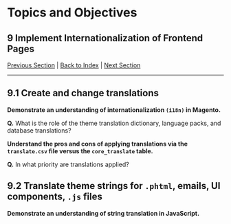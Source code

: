 # Topics and Objectives

## **9** Implement Internationalization of Frontend Pages  

[Previous Section](./8.md) | [Back to Index](./) | [Next Section](./10.md)


------


## **9.1**  Create and change translations

**Demonstrate an understanding of internationalization `(i18n)` in Magento.**
 
**Q.** What is the role of the theme translation dictionary, language packs, and database translations?
 
**Understand the pros and cons of applying translations via the `translate.csv` file versus the `core_translate` table.**

**Q.** In what priority are translations applied?

## **9.2**  Translate theme strings for `.phtml`, emails, UI components, `.js` files

**Demonstrate an understanding of string translation in JavaScript.**


